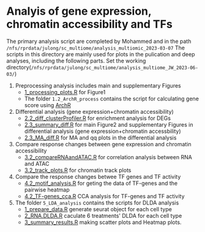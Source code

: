 # Analyis of gene expression, chromatin accessibility and TFs

The primary analysis script are completed by Mohammed and in the path `/nfs/rprdata/julong/sc_multiome/analysis_multiomic_2023-03-07`
The scripts in this directory are mainly used for plots in the pulication and deep analyses, including the following parts. Set the working directory(`/nfs/rprdata/julong/sc_multiome/analysis_multiome_JW_2023-06-03/`)  
1. Preprocessing analysis includes  main and supplementary Figures 
   - [1_processing_plots.R](1_processing_plots.R) for Figure1
   - The folder `1.2_ArchR_process` contains the script for calculating gene score using [ArchR](https://www.archrproject.com/)
2. Differential analysis (gene expression+chromatin accessibility)
   - [2.2_diff_clusterProfiler.R](2.2_diff_clusterProfiler.R) for enrichment analysis for DEGs
   - [2.3_summary_diff.R](2.3_summary_diff.R) for main Figure2 and supplementary Figures in differential analysis (gene expression+chromatin accessbility)     
   - [2.3_MA_diff.R](2.3_MA_diff.R) for MA and qq plots in the differential analysis  
3. Compare response changes between gene expression and chromatin accessibility
   - [3.2_compareRNAandATAC.R](3.2_compareRNAandATAC.R) for correlation analysis between RNA and ATAC
   - [3.2_track_plots.R](3.2_track_plots.R) for chromatin track plots
4. Compare the response changes betwee TF genes and TF activity
   - [4.2_motif_analysis.R](4.2_motif_analysis.R) for geting  the data of TF-genes and the pairwise heatmap
   - [4.2_TF-genes_cca.R](4.2_TF-genes_cca.R) CCA analysis for TF-genes and TF activity
5. The folder `5_LDA_analysis` contains the scripts for DLDA analysis
   - [1_prepare_data.R](./5_LDA_analysis/1_prepare_data.R) generate seurat object for each cell type
   - [2_RNA.DLDA.R](./5_LDA_analysis/2_RNA.DLDA.R) caculate 6 treatments' DLDA for each cell type
   - [3_summary_results.R](./5_LDA_analysis/3_summary_results.R) making scatter plots and Heatmap plots. 
     